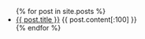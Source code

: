 <ul>
  {% for post in site.posts %}
    <li>
      <a href="{{ post.url }}">{{ post.title }}</a>
      {{ post.content[:100] }}
    </li>
  {% endfor %}
</ul>

